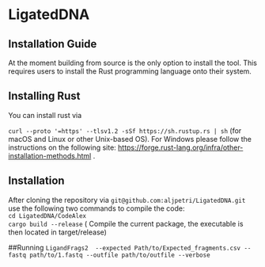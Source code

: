 # LigatedDNA



## Installation Guide <a name="installationguide"></a>
At the moment building from source is the only option to install the tool. This requires users to install the Rust programming language onto their system.

## Installing Rust <a name="installingrust"></a>
You can install rust via<br />

`curl --proto '=https' --tlsv1.2 -sSf https://sh.rustup.rs | sh` (for macOS and Linux or other Unix-based OS). For Windows please follow the instructions on the following site: https://forge.rust-lang.org/infra/other-installation-methods.html .<br />

## Installation <a name="installation"></a>
After cloning the repository via `git@github.com:aljpetri/LigatedDNA.git` use the following two commands to compile the code: <br />
`cd LigatedDNA/CodeAlex` <br />
`cargo build --release` ( Compile the current package, the executable is then located in target/release) <br />

##Running
`LigandFrags2  --expected Path/to/Expected_fragments.csv --fastq path/to/1.fastq --outfile path/to/outfile --verbose`
